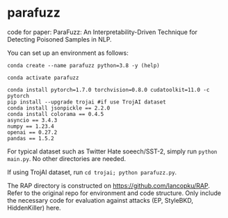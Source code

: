 # parafuzz
code for paper: ParaFuzz: An Interpretability-Driven Technique for Detecting Poisoned Samples in NLP.

You can set up an environment as follows:

```
conda create --name parafuzz python=3.8 -y (help)

conda activate parafuzz

conda install pytorch=1.7.0 torchvision=0.8.0 cudatoolkit=11.0 -c pytorch
pip install --upgrade trojai #if use TrojAI dataset
conda install jsonpickle == 2.2.0
conda install colorama == 0.4.5
asyncio == 3.4.3
numpy == 1.23.4
openai == 0.27.2
pandas == 1.5.2
```

For typical dataset such as Twitter Hate soeech/SST-2, simply run ```python main.py```. No other directories are needed.

If using TrojAI dataset, run ```cd trojai; python parafuzz.py```. 

The RAP directory is constructed on https://github.com/lancopku/RAP. Refer to the original repo for environment and code structure. Only include the necessary code for evaluation against attacks (EP, StyleBKD, HiddenKiller) here. 
